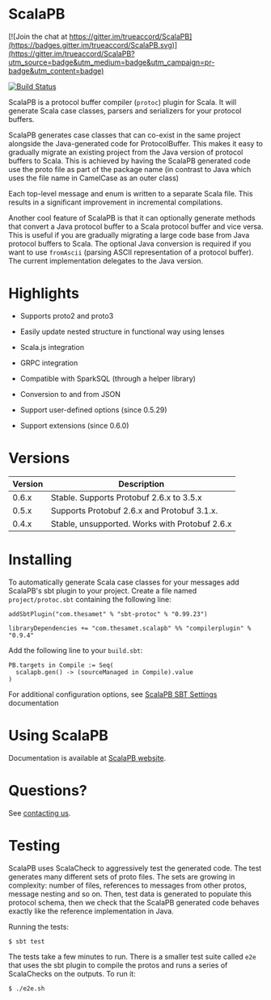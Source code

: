 ScalaPB
=======

[![Join the chat at https://gitter.im/trueaccord/ScalaPB](https://badges.gitter.im/trueaccord/ScalaPB.svg)](https://gitter.im/trueaccord/ScalaPB?utm_source=badge&utm_medium=badge&utm_campaign=pr-badge&utm_content=badge)

[![Build Status](https://travis-ci.org/scalapb/ScalaPB.svg?branch=master)](https://travis-ci.org/scalapb/ScalaPB)

ScalaPB is a protocol buffer compiler (`protoc`) plugin for Scala. It will
generate Scala case classes, parsers and serializers for your protocol
buffers.

ScalaPB generates case classes that can co-exist in the same project alongside
the Java-generated code for ProtocolBuffer. This makes it easy to gradually
migrate an existing project from the Java version of protocol buffers to
Scala. This is achieved by having the ScalaPB generated code use the proto
file as part of the package name (in contrast to Java which uses the file name
in CamelCase as an outer class)

Each top-level message and enum is written to a separate Scala file. This
results in a significant improvement in incremental compilations.

Another cool feature of ScalaPB is that it can optionally generate methods
that convert a Java protocol buffer to a Scala protocol buffer and vice versa.
This is useful if you are gradually migrating a large code base from Java
protocol buffers to Scala.  The optional Java conversion is required if you
want to use `fromAscii` (parsing ASCII representation of a protocol buffer).
The current implementation delegates to the Java version.

Highlights
==========

- Supports proto2 and proto3

- Easily update nested structure in functional way using lenses

- Scala.js integration

- GRPC integration

- Compatible with SparkSQL (through a helper library)

- Conversion to and from JSON

- Support user-defined options (since 0.5.29)

- Support extensions (since 0.6.0)

Versions
========

Version | Description
------- | -----------
0.6.x   | Stable. Supports Protobuf 2.6.x to 3.5.x
0.5.x   | Supports Protobuf 2.6.x and Protobuf 3.1.x.
0.4.x   | Stable, unsupported. Works with Protobuf 2.6.x


Installing
==========

To automatically generate Scala case classes for your messages add ScalaPB's
sbt plugin to your project. Create a file named `project/protoc.sbt`
containing the following line:

    addSbtPlugin("com.thesamet" % "sbt-protoc" % "0.99.23")

    libraryDependencies += "com.thesamet.scalapb" %% "compilerplugin" % "0.9.4"

Add the following line to your `build.sbt`:

    PB.targets in Compile := Seq(
      scalapb.gen() -> (sourceManaged in Compile).value
    )

For additional configuration options, see [ScalaPB SBT Settings](https://scalapb.github.io/sbt-settings.html) documentation

Using ScalaPB
=============

Documentation is available at [ScalaPB website](https://scalapb.github.io/).

Questions?
==========

See [contacting us](https://scalapb.github.io/contact.html).


Testing
=======

ScalaPB uses ScalaCheck to aggressively test the generated code. The test
generates many different sets of proto files. The sets are growing in
complexity: number of files, references to messages from other protos, message
nesting and so on. Then, test data is generated to populate this protocol
schema, then we check that the ScalaPB generated code behaves exactly like
the reference implementation in Java.

Running the tests:

    $ sbt test

The tests take a few minutes to run. There is a smaller test suite called
`e2e` that uses the sbt plugin to compile the protos and runs a series of
ScalaChecks on the outputs. To run it:

    $ ./e2e.sh

